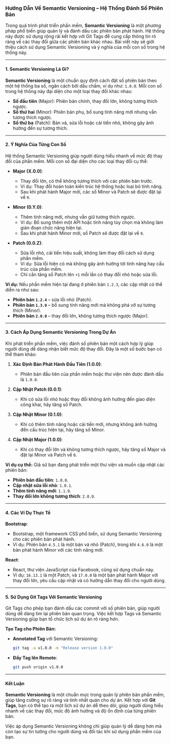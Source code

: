 ### Hướng Dẫn Về Semantic Versioning – Hệ Thống Đánh Số Phiên Bản

Trong quá trình phát triển phần mềm, **Semantic Versioning** là một phương pháp phổ biến giúp quản lý và đánh dấu các phiên bản phát hành. Hệ thống này được sử dụng rộng rãi kết hợp với Git Tags để cung cấp thông tin rõ ràng về các thay đổi giữa các phiên bản khác nhau. Bài viết này sẽ giới thiệu cách sử dụng Semantic Versioning và ý nghĩa của mỗi con số trong hệ thống này.

---

#### **1. Semantic Versioning Là Gì?**

**Semantic Versioning** là một chuẩn quy định cách đặt số phiên bản theo một hệ thống ba số, ngăn cách bởi dấu chấm, ví dụ như: `1.0.0`. Mỗi con số trong hệ thống này đại diện cho một loại thay đổi khác nhau:

- **Số đầu tiên** (Major): Phiên bản chính, thay đổi lớn, không tương thích ngược.
- **Số thứ hai** (Minor): Phiên bản phụ, bổ sung tính năng mới nhưng vẫn tương thích ngược.
- **Số thứ ba** (Patch): Bản vá, sửa lỗi hoặc cải tiến nhỏ, không gây ảnh hưởng đến sự tương thích.

---

#### **2. Ý Nghĩa Của Từng Con Số**

Hệ thống Semantic Versioning giúp người dùng hiểu nhanh về mức độ thay đổi của phần mềm. Mỗi con số đại diện cho các loại thay đổi cụ thể:

- **Major (X.0.0)**: 
  - Thay đổi lớn, có thể không tương thích với các phiên bản trước.
  - Ví dụ: Thay đổi hoàn toàn kiến trúc hệ thống hoặc loại bỏ tính năng.
  - Sau khi phát hành Major mới, các số Minor và Patch sẽ được đặt lại về `0`.

- **Minor (0.Y.0)**: 
  - Thêm tính năng mới, nhưng vẫn giữ tương thích ngược.
  - Ví dụ: Bổ sung thêm một API hoặc tính năng tùy chọn mà không làm gián đoạn chức năng hiện tại.
  - Sau khi phát hành Minor mới, số Patch sẽ được đặt lại về `0`.

- **Patch (0.0.Z)**:
  - Sửa lỗi nhỏ, cải tiến hiệu suất, không làm thay đổi cách sử dụng phần mềm.
  - Ví dụ: Sửa lỗi hiện có mà không gây ảnh hưởng tới tính năng hay cấu trúc của phần mềm.
  - Chỉ cần tăng số Patch lên `+1` mỗi lần có thay đổi nhỏ hoặc sửa lỗi.

**Ví dụ:** Nếu phần mềm hiện tại đang ở phiên bản `1.2.3`, các cập nhật có thể diễn ra như sau:
- **Phiên bản `1.2.4`** – sửa lỗi nhỏ (Patch).
- **Phiên bản `1.3.0`** – bổ sung tính năng mới mà không phá vỡ sự tương thích (Minor).
- **Phiên bản `2.0.0`** – thay đổi lớn, không tương thích ngược (Major).

---

#### **3. Cách Áp Dụng Semantic Versioning Trong Dự Án**

Khi phát triển phần mềm, việc đánh số phiên bản một cách hợp lý giúp người dùng dễ dàng nhận biết mức độ thay đổi. Đây là một số bước bạn có thể tham khảo:

1. **Xác Định Bản Phát Hành Đầu Tiên (1.0.0)**:
   - Phiên bản đầu tiên của phần mềm hoặc thư viện nên được đánh dấu là `1.0.0`.
   
2. **Cập Nhật Patch (0.0.1)**:
   - Khi có sửa lỗi nhỏ hoặc thay đổi không ảnh hưởng đến giao diện công khai, hãy tăng số Patch.

3. **Cập Nhật Minor (0.1.0)**:
   - Khi có thêm tính năng hoặc cải tiến mới, nhưng không ảnh hưởng đến cấu trúc hiện tại, hãy tăng số Minor.

4. **Cập Nhật Major (1.0.0)**:
   - Khi có thay đổi lớn và không tương thích ngược, hãy tăng số Major và đặt lại Minor và Patch về `0`.

**Ví dụ cụ thể:**
Giả sử bạn đang phát triển một thư viện và muốn cập nhật các phiên bản:
- **Phiên bản đầu tiên**: `1.0.0`.
- **Cập nhật sửa lỗi nhỏ**: `1.0.1`.
- **Thêm tính năng mới**: `1.1.0`.
- **Thay đổi lớn không tương thích**: `2.0.0`.

---

#### **4. Các Ví Dụ Thực Tế**

**Bootstrap**:
- Bootstrap, một framework CSS phổ biến, sử dụng Semantic Versioning cho các phiên bản phát hành.
- Ví dụ: Phiên bản `4.5.1` là một bản vá nhỏ (Patch), trong khi `4.6.0` là một bản phát hành Minor với các tính năng mới.

**React**:
- React, thư viện JavaScript của Facebook, cũng sử dụng chuẩn này.
- Ví dụ: `16.13.1` là một Patch, và `17.0.0` là một bản phát hành Major với thay đổi lớn, yêu cầu cập nhật và có hướng dẫn thay đổi cho người dùng.

---

#### **5. Sử Dụng Git Tags Với Semantic Versioning**

Git Tags cho phép bạn đánh dấu các commit với số phiên bản, giúp người dùng dễ dàng tìm lại phiên bản quan trọng. Việc kết hợp Tags và Semantic Versioning giúp bạn tổ chức lịch sử dự án rõ ràng hơn.

**Tạo Tag cho Phiên Bản:**

- **Annotated Tag** với Semantic Versioning:
   ```bash
   git tag -a v1.0.0 -m "Release version 1.0.0"
   ```
- **Đẩy Tag lên Remote**:
   ```bash
   git push origin v1.0.0
   ```

---

#### **Kết Luận**

**Semantic Versioning** là một chuẩn mực trong quản lý phiên bản phần mềm, giúp tăng cường sự rõ ràng và tính nhất quán cho dự án. Kết hợp với **Git Tags**, bạn có thể tạo ra một lịch sử dự án dễ theo dõi, giúp người dùng hiểu nhanh về các thay đổi, mức độ ảnh hưởng và độ ổn định của từng phiên bản. 

Việc áp dụng Semantic Versioning không chỉ giúp quản lý dễ dàng hơn mà còn tạo sự tin tưởng cho người dùng và đối tác khi sử dụng phần mềm của bạn.
